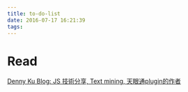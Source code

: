```yaml
---
title: to-do-list
date: 2016-07-17 16:21:39
tags:
---
```


# Read 

[‎Denny Ku Blog: JS 技術分享, Text mining, 天眼通plugin的作者](http://abalone0204.github.io/)